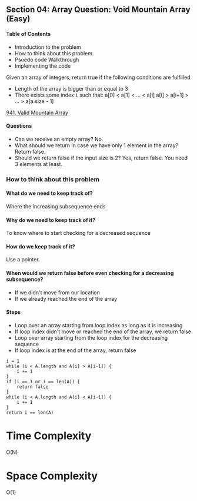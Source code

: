 ## Section 04: Array Question: Void Mountain Array (Easy)

#### Table of Contents
- Introduction to the problem
- How to think about this problem
- Psuedo code Walkthrough
- Implementing the code

Given an array of integers, return true if the following conditions are fulfilled
- Length of the array is bigger than or equal to 3
- There exists some index `i` such that:
  a[0] < a[1] < ... < a[i]
  a[i] > a[i+1] > ... > a[a.size - 1]


[941. Valid Mountain Array](https://leetcode.com/problems/valid-mountain-array/)


#### Questions
- Can we receive an empty array?
  No.
- What should we return in case we have only 1 element in the array?
  Return false.
- Should we return false if the input size is 2?
  Yes, return false. You need 3 elements at least.


### How to think about this problem

#### What do we need to keep track of?
Where the increasing subsequence ends

#### Why do we need to keep track of it?
To know where to start checking for a decreased sequence

#### How do we keep track of it?
Use a pointer.

#### When would we return false before even checking for a decreasing subsequence?
- If we didn't move from our location
- If we already reached the end of the array

#### Steps
- Loop over an array starting from loop index as long as it is increasing
- If loop index didn't move or reached the end of the array, we return false
- Loop over array starting from the loop index for the decreasing sequence
- If loop index is at the end of the array, return false

```
i = 1
while (i < A.length and A[i] > A[i-1]) {
    i += 1
}
if (i == 1 or i == len(A)) {
    return false
}
while (i < A.length and A[i] < A[i-1]) {
    i += 1
}
return i == len(A)
```

# Time Complexity
O(N)

# Space Complexity
O(1)

